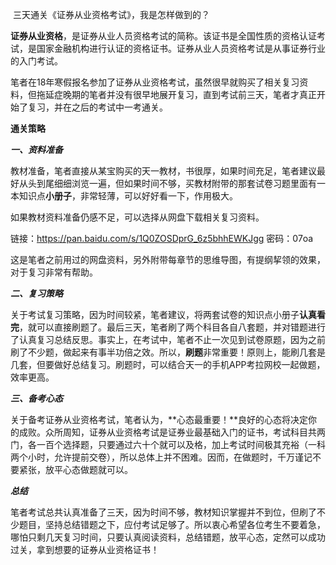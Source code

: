 ​                                       三天通关《证券从业资格考试》，我是怎样做到的？

**证券从业资格**，是证券从业人员资格考试的简称。该证书是全国性质的资格认证考试，是国家金融机构进行认证的资格证书。证券从业人员资格考试是从事证券行业的入门考试。

笔者在18年寒假报名参加了证券从业资格考试，虽然很早就购买了相关复习资料，但拖延症晚期的笔者并没有很早地展开复习，直到考试前三天，笔者才真正开始了复习，并在之后的考试中一考通关。

**通关策略**

***一、资料准备***

教材准备，笔者直接从某宝购买的天一教材，书很厚，如果时间充足，笔者建议最好从头到尾细细浏览一遍，但如果时间不够，买教材附带的那套试卷习题里面有一本知识点**小册子**，非常轻薄，可以好好看一下，作用极大。

如果教材资料准备仍感不足，可以选择从网盘下载相关复习资料。

链接：https://pan.baidu.com/s/1Q0ZOSDprG_6z5bhhEWKJgg 密码：07oa

这是笔者之前用过的网盘资料，另外附带每章节的思维导图，有提纲挈领的效果，对于复习非常有帮助。

***二、复习策略***

关于考试复习策略，因为时间较紧，笔者建议，将两套试卷的知识点小册子**认真看完**，就可以直接刷题了。最后三天，笔者刷了两个科目各自八套题，并对错题进行了认真复习总结反思。事实上，在考试中，笔者不止一次见到试卷原题，因为之前刷了不少题，做起来有事半功倍之效。所以，**刷题**非常重要！原则上，能刷几套是几套，但要做好总结复习。刷题时，可以结合天一的手机APP考拉网校一起做题，效率更高。

***三、备考心态***

关于备考证券从业资格考试，笔者认为，**心态最重要！**良好的心态将决定你的成败。众所周知，证券从业资格考试是证券业最基础入门的证书，考试科目共两门，各一百个选择题，只要通过六十个就可以及格，加上考试时间极其充裕（一科两个小时，允许提前交卷），所以总体上并不困难。因而，在做题时，千万谨记不要紧张，放平心态做题就可以。

***总结***

笔者考试总共认真准备了三天，因为时间不够，教材知识掌握并不到位，但刷了不少题目，坚持总结错题之下，应付考试足够了。所以衷心希望各位考生不要着急，哪怕只剩几天复习时间，只要认真阅读资料，总结错题，放平心态，定然可以成功过关，拿到想要的证券从业资格证书！

